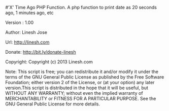 #'X' Time Ago PHP Function.
A php function to print date as 20 seconds ago, 1 minutes ago, etc

Version : 1.00

Author: Linesh Jose

Url: http://linesh.com

Donate:  http://bit.ly/donate-linesh

Copyright: Copyright (c) 2013 Linesh.com


Note: This script is free; you can redistribute it and/or modify  it under the terms of the GNU General Public License as published by the Free Software Foundation; either version 2 of the License, or (at your option) any later version.This script is distributed in the hope that it will be useful,   but WITHOUT ANY WARRANTY; without even the implied warranty of MERCHANTABILITY or FITNESS FOR A PARTICULAR PURPOSE. 	See the  GNU General Public License for more details.
